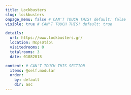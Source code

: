 ```yaml
---
title: Lockbusters
slug: lockbusters
onpage_menu: false # CAN'T TOUCH THIS! default: false
visible: true # CAN'T TOUCH THIS! default: true

details:
  url: https://www.lockbusters.gr/
  location: Περιστέρι
  visitedrooms: 0
  totalrooms: 3
  date: 01082018

content: # CAN'T TOUCH THIS SECTION
  items: @self.modular
  order:
    by: default
    dir: asc
---
```

